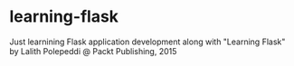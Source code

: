# learning-flask
Just learnining Flask application development along with "Learning Flask" by Lalith Polepeddi @ Packt Publishing, 2015